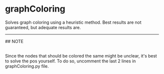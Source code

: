 # graphColoring

Solves graph coloring using a heuristic method. Best results are not guaranteed, but adequate results are.
<hr/> 
## NOTE 

<br/>Since the nodes that should be colored the same might be unclear, it's best to solve the pos yourself. To do so, uncomment the last 2 lines in graphColoring.py file.
